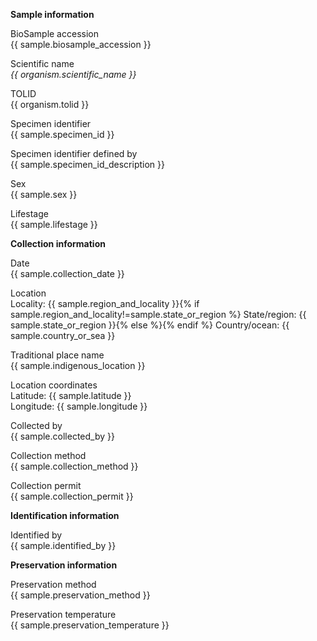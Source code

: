 **Sample information**

BioSample accession\
 {{ sample.biosample_accession }}

Scientific name\
 *{{ organism.scientific_name }}* 

TOLID\
 {{ organism.tolid }}

Specimen identifier\
 {{ sample.specimen_id }}

Specimen identifier defined by\
 {{ sample.specimen_id_description }}

Sex\
 {{ sample.sex }}

Lifestage\
 {{ sample.lifestage }}

**Collection information**  

Date\
 {{ sample.collection_date }}

Location\
 Locality: {{ sample.region_and_locality }}\{% if sample.region_and_locality!=sample.state_or_region %}
 State/region: {{ sample.state_or_region }}\{% else %}{% endif %}
 Country/ocean: {{ sample.country_or_sea }}

Traditional place name\
 {{ sample.indigenous_location }}

Location coordinates\
 Latitude: {{ sample.latitude }}\
 Longitude: {{ sample.longitude }}

Collected by\
 {{ sample.collected_by }}

Collection method\
 {{ sample.collection_method }}

Collection permit\
 {{ sample.collection_permit }}

**Identification information**

Identified by\
 {{ sample.identified_by }}

**Preservation information**

Preservation method\
 {{ sample.preservation_method }}

Preservation temperature\
 {{ sample.preservation_temperature }}